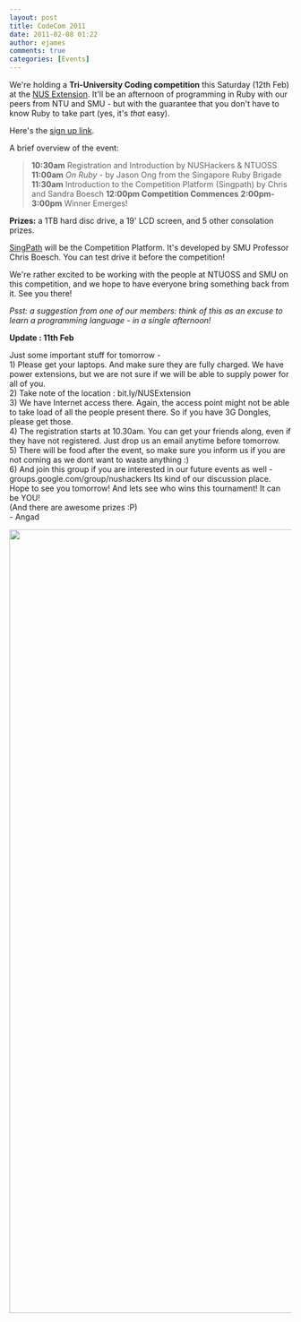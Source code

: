 ```yaml
---
layout: post
title: CodeCom 2011
date: 2011-02-08 01:22
author: ejames
comments: true
categories: [Events]
---
```

We're holding a <strong>Tri-University Coding competition</strong> this Saturday (12th Feb) at the <a href="http://maps.google.com/maps?f=q&amp;source=s_q&amp;hl=en&amp;geocode=&amp;q=nus+extension+singapore&amp;aq=&amp;sll=37.0625,-95.677068&amp;sspn=38.144864,54.140625&amp;ie=UTF8&amp;hq=nus+extension&amp;hnear=Singapore&amp;ll=1.298732,103.844662&amp;spn=0.005889,0.006609&amp;z=17&amp;iwloc=A">NUS Extension</a>. It'll be an afternoon of programming in Ruby with our peers from NTU and SMU - but with the guarantee that you don't have to know Ruby to take part (yes, it's <em>that</em> easy).

Here's the <a href="https://spreadsheets.google.com/a/linuxnus.org/viewform?hl=en&amp;formkey=dFl0N0hKSDBUTnFIbFZxNTNKajJ3VlE6MQ&amp;ndplr=1#gid=0">sign up link</a>.

A brief overview of the event:
<blockquote><strong>10:30am</strong> Registration and Introduction by NUSHackers &amp; NTUOSS
<strong>11:00am</strong> <em>On Ruby</em> - by Jason Ong from the Singapore Ruby Brigade
<strong>11:30am</strong> Introduction to the Competition Platform (Singpath) by Chris and Sandra Boesch
<strong>12:00pm Competition Commences</strong>
<strong>2:00pm-3:00pm</strong> Winner Emerges!</blockquote>
<strong>Prizes:</strong> a 1TB hard disc drive, a 19' LCD screen, and 5 other consolation prizes.

<a href="http://www.singpath.com">SingPath</a> will be the Competition Platform. It's developed by SMU Professor Chris Boesch. You can test drive it before the competition!

We're rather excited to be working with the people at NTUOSS and SMU on this competition, and we hope to have everyone bring something back from it. See you there!

<em>Psst: a suggestion from one of our members: think of this as an excuse to learn a programming language - in a single afternoon!</em>

<strong>Update : 11th Feb </strong>

<strong> </strong>
<div id="_mcePaste">Just some important stuff for tomorrow -</div>
<div id="_mcePaste">1) Please get your laptops. And make sure they are fully charged. We have power extensions, but we are not sure if we will be able to supply power for all of you.</div>
<div id="_mcePaste">2) Take note of the location : bit.ly/NUSExtension</div>
<div id="_mcePaste">3) We have Internet access there. Again, the access point might not be able to take load of all the people present there. So if you have 3G Dongles, please get those.</div>
<div id="_mcePaste">4) The registration starts at 10.30am. You can get your friends along, even if they have not registered. Just drop us an email anytime before tomorrow.</div>
<div id="_mcePaste">5) There will be food after the event, so make sure you inform us if you are not coming as we dont want to waste anything :)</div>
<div id="_mcePaste">6) And join this group if you are interested in our future events as well - groups.google.com/group/nushackers Its kind of our discussion place.</div>
<div id="_mcePaste">Hope to see you tomorrow! And lets see who wins this tournament! It can be YOU!</div>
<div id="_mcePaste">(And there are awesome prizes :P)</div>
- Angad

<a href="http://nushackers.org/wp-content/uploads/2011/02/codecom.png"><img class="aligncenter size-full wp-image-1452" title="CodeCom 2011" src="http://nushackers.org/wp-content/uploads/2011/02/codecom.png" alt="" width="734" height="1400" /></a>
